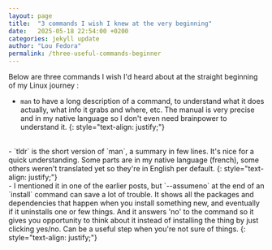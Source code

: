 ```yaml
---
layout: page
title:  "3 commands I wish I knew at the very beginning"
date:   2025-05-18 22:54:00 +0200
categories: jekyll update
author: "Lou Fedora"
permalink: /three-useful-commands-beginner
---
```


Below are three commands I wish I'd heard about at the straight beginning of my Linux journey : 
<br/>  
- `man` to have a long description of a command, to understand what it does actually, what info it grabs and where, etc. The manual is very precise and in my native language so I don't even need brainpower to understand it. 
{: style="text-align: justify;"}
<br/>  
- `tldr` is the short version of `man`, a summary in few lines. It's nice for a quick understanding. Some parts are in my native language (french), some others weren't translated yet so they're in English per default.
{: style="text-align: justify;"}
<br/>  
- I mentioned it in one of the earlier posts, but `--assumeno` at the end of an `install` command can save a lot of trouble. It shows all the packages and dependencies that happen when you install something new, and eventually if it uninstalls one or few things. And it answers 'no' to the command so it gives you opportunity to think about it instead of installing the thing by just clicking yes/no. Can be a useful step when you're not sure of things. 
{: style="text-align: justify;"}

